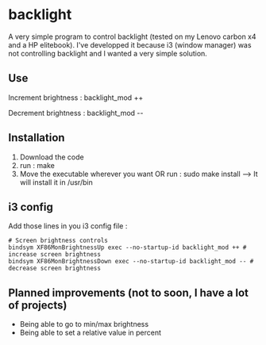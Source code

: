 # backlight

A very simple program to control backlight (tested on my Lenovo carbon x4 and a HP elitebook).
I've developped it because i3 (window manager) was not controlling backlight and I wanted a very simple solution.

## Use
Increment brightness :
backlight_mod ++

Decrement brightness :
backlight_mod --

## Installation
1. Download the code
2. run : make
3. Move the executable wherever you want OR run : sudo make install --> It will install it in /usr/bin

## i3 config
Add those lines in you i3 config file :
```
# Screen brightness controls
bindsym XF86MonBrightnessUp exec --no-startup-id backlight_mod ++ # increase screen brightness
bindsym XF86MonBrightnessDown exec --no-startup-id backlight_mod -- # decrease screen brightness
```

## Planned improvements (not to soon, I have a lot of projects)
  - Being able to go to min/max brightness
  - Being able to set a relative value in percent

